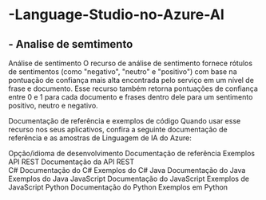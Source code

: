 # -Language-Studio-no-Azure-AI
## - Analise de semtimento

Análise de sentimento
O recurso de análise de sentimento fornece rótulos de sentimentos (como "negativo", "neutro" e "positivo") com base na pontuação de confiança mais alta encontrada pelo serviço em um nível de frase e documento. Esse recurso também retorna pontuações de confiança entre 0 e 1 para cada documento e frases dentro dele para um sentimento positivo, neutro e negativo.


Documentação de referência e exemplos de código
Quando usar esse recurso nos seus aplicativos, confira a seguinte documentação de referência e as amostras de Linguagem de IA do Azure:

Opção/idioma de desenvolvimento	Documentação de referência	Exemplos
API REST	Documentação da API REST	
C#	Documentação do C#	Exemplos do C#
Java	Documentação do Java	Exemplos do Java
JavaScript	Documentação do JavaScript	Exemplos de JavaScript
Python	Documentação do Python	Exemplos em Python
